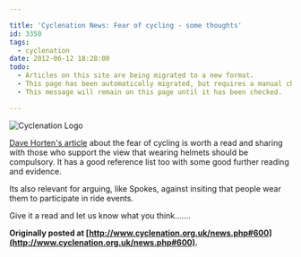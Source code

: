 ```yaml
---

title: 'Cyclenation News: Fear of cycling - some thoughts'
id: 3350
tags:
  - cyclenation
date: 2012-06-12 18:28:00
todo:
  - Articles on this site are being migrated to a new format.
  - This page has been automatically migrated, but requires a manual check-&-tune to ensure the format and links all work as expected.
  - This message will remain on this page until it has been checked.

---
```


![Cyclenation Logo](http://www.pompeybug.co.uk/wp-content/plugins/wp-cyclenation-news/cnlogo.jpg)<p>[Dave Horten's article](http://thinkingaboutcycling.wordpress.com/article-fear-of-cycling/ "fear of cycling") about the fear of cycling is worth a read and sharing with those who support the view that wearing helmets should be compulsory. It has a good reference list too with some good further reading and evidence.

Its also relevant for arguing, like Spokes, against insiting that people wear them to participate in ride events.

Give it a read and let us know what you think.......

**Originally posted at [http://www.cyclenation.org.uk/news.php#600](http://www.cyclenation.org.uk/news.php#600).**